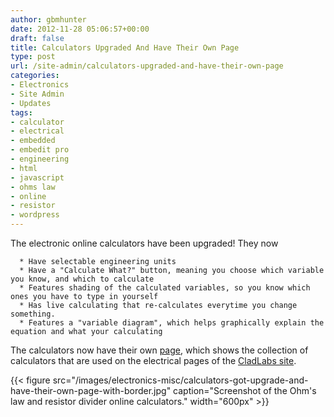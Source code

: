 ```yaml
---
author: gbmhunter
date: 2012-11-28 05:06:57+00:00
draft: false
title: Calculators Upgraded And Have Their Own Page
type: post
url: /site-admin/calculators-upgraded-and-have-their-own-page
categories:
- Electronics
- Site Admin
- Updates
tags:
- calculator
- electrical
- embedded
- embedit pro
- engineering
- html
- javascript
- ohms law
- online
- resistor
- wordpress
---
```


The electronic online calculators have been upgraded! They now



	  * Have selectable engineering units
	  * Have a "Calculate What?" button, meaning you choose which variable you know, and which to calculate
	  * Features shading of the calculated variables, so you know which ones you have to type in yourself
	  * Has live calculating that re-calculates everytime you change something.
	  * Features a "variable diagram", which helps graphically explain the equation and what your calculating

The calculators now have their own [page](http://blog.mbedded.ninja/electronics/general/online-calculators), which shows the collection of calculators that are used on the electrical pages of the [CladLabs site](http://www.blog.mbedded.ninja).

{{< figure src="/images/electronics-misc/calculators-got-upgrade-and-have-their-own-page-with-border.jpg" caption="Screenshot of the Ohm's law and resistor divider online calculators."  width="600px" >}}
